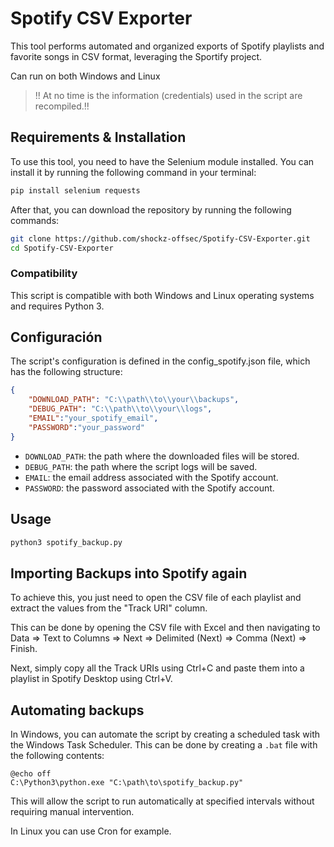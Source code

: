 
# Spotify CSV Exporter

This tool performs automated and organized exports of Spotify playlists and favorite songs in CSV format, leveraging the Sportify project.

Can run on both Windows and Linux

> !! At no time is the information (credentials) used in the script are recompiled.!!

## Requirements & Installation

To use this tool, you need to have the Selenium module installed. You can install it by running the following command in your terminal:

```bash
pip install selenium requests
```

After that, you can download the repository by running the following commands:

```bash
git clone https://github.com/shockz-offsec/Spotify-CSV-Exporter.git
cd Spotify-CSV-Exporter
```

### Compatibility

This script is compatible with both Windows and Linux operating systems and requires Python 3.

## Configuración

The script's configuration is defined in the config_spotify.json file, which has the following structure:

```json
{
    "DOWNLOAD_PATH": "C:\\path\\to\\your\\backups",
    "DEBUG_PATH": "C:\\path\\to\\your\\logs",
    "EMAIL":"your_spotify_email",
    "PASSWORD":"your_password"
}
```

* `DOWNLOAD_PATH`: the path where the downloaded files will be stored.
* `DEBUG_PATH`: the path where the script logs will be saved.
* `EMAIL`: the email address associated with the Spotify account.
* `PASSWORD`: the password associated with the Spotify account.

## Usage

```bash
python3 spotify_backup.py
```

## Importing Backups into Spotify again

To achieve this, you just need to open the CSV file of each playlist and extract the values from the "Track URI" column.

This can be done by opening the CSV file with Excel and then navigating to Data => Text to Columns => Next => Delimited (Next) => Comma (Next) => Finish.

Next, simply copy all the Track URIs using Ctrl+C and paste them into a playlist in Spotify Desktop using Ctrl+V.


## Automating backups

In Windows, you can automate the script by creating a scheduled task with the Windows Task Scheduler. This can be done by creating a `.bat` file with the following contents:

```batch
@echo off
C:\Python3\python.exe "C:\path\to\spotify_backup.py"
```
This will allow the script to run automatically at specified intervals without requiring manual intervention.

In Linux you can use Cron for example.